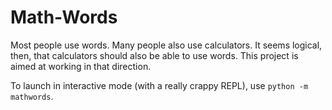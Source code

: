# Math-Words
Most people use words.  Many people also use calculators.  It seems logical, then, that calculators should also be able to use words.  This project is aimed at working in that direction.

To launch in interactive mode (with a really crappy REPL), use `python -m mathwords`.
